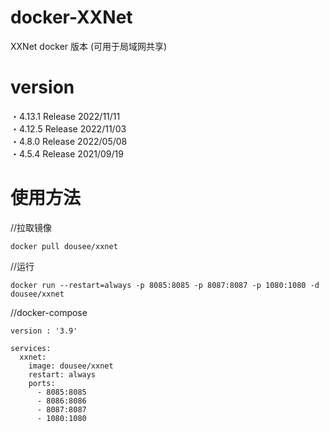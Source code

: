 # docker-XXNet
XXNet docker 版本 (可用于局域网共享)

# version
・4.13.1  Release 2022/11/11  
・4.12.5  Release 2022/11/03  
・4.8.0   Release 2022/05/08  
・4.5.4   Release 2021/09/19

# 使用方法
//拉取镜像
```
docker pull dousee/xxnet
```

//运行
```
docker run --restart=always -p 8085:8085 -p 8087:8087 -p 1080:1080 -d dousee/xxnet
```

//docker-compose
```
version : '3.9'

services:
  xxnet:
    image: dousee/xxnet
    restart: always
    ports:
      - 8085:8085
      - 8086:8086
      - 8087:8087
      - 1080:1080
```
